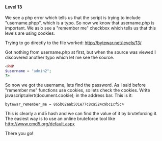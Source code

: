 #### Level 13

We see a php error which tells us that the script is trying to include "username.phpp", which is a typo. So now we know that username.php is important. We aslo see a "remember me" checkbox which tells us that this levels are using cookies.

Trying to go directly to the file worked: 
http://bytewar.net/levels/13/

Got nothing from username.php at first, but when the source was viewed I discovered another typo which let me see the source.

```php
<PHP
$username = "admin2"; 
?>
```

So now we got the username, lets find the password. As I said before "remember me" functions use cookies, so lets check the cookies.
Write javascript:alert(document.cookie); in the address bar.
This is it:
```
bytewar_remember_me = 865b02aab501e77c8ca524c9bc1cf5c4
```

This is clearly a md5 hash and we can find the value of it by bruteforcing it. The easiest way is to use an online bruteforce tool like http://www.cmd5.org/default.aspx

There you go!
